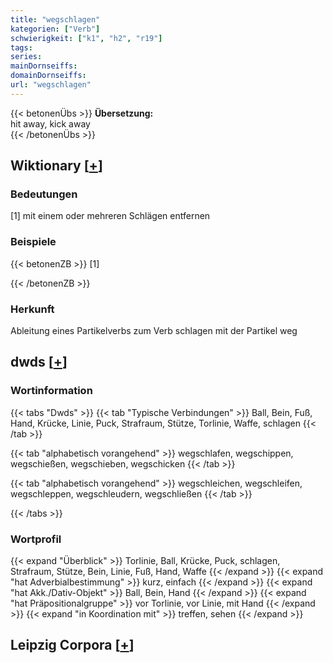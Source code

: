 ```yaml
---
title: "wegschlagen"
kategorien: ["Verb"]
schwierigkeit: ["k1", "h2", "r19"]
tags:
series:
mainDornseiffs:
domainDornseiffs:
url: "wegschlagen"
---
```


{{< betonenÜbs >}}
**Übersetzung:**  
hit away, kick away  
{{< /betonenÜbs >}}

## Wiktionary [[+](https://de.wiktionary.org/wiki/wegschlagen)]

### Bedeutungen
[1] mit einem oder mehreren Schlägen entfernen  

### Beispiele
{{< betonenZB >}}
[1]  

{{< /betonenZB >}}
### Herkunft
Ableitung eines Partikelverbs zum Verb schlagen mit der Partikel weg  



## dwds [[+](https://www.dwds.de/wb/wegschlagen)]

### Wortinformation
{{< tabs "Dwds" >}}
{{< tab "Typische Verbindungen" >}}
Ball, Bein, Fuß, Hand, Krücke, Linie, Puck, Strafraum, Stütze, Torlinie, Waffe, schlagen
{{< /tab >}}

{{< tab "alphabetisch vorangehend" >}}
wegschlafen, wegschippen, wegschießen, wegschieben, wegschicken
{{< /tab >}}

{{< tab "alphabetisch vorangehend" >}}
wegschleichen, wegschleifen, wegschleppen, wegschleudern, wegschließen
{{< /tab >}}

{{< /tabs >}}

### Wortprofil
{{< expand "Überblick" >}} Torlinie, Ball, Krücke, Puck, schlagen, Strafraum, Stütze, Bein, Linie, Fuß, Hand, Waffe {{< /expand >}}
{{< expand "hat Adverbialbestimmung" >}} kurz, einfach {{< /expand >}}
{{< expand "hat Akk./Dativ-Objekt" >}} Ball, Bein, Hand {{< /expand >}}
{{< expand "hat Präpositionalgruppe" >}} vor Torlinie, vor Linie, mit Hand {{< /expand >}}
{{< expand "in Koordination mit" >}} treffen, sehen {{< /expand >}}

## Leipzig Corpora [[+](https://corpora.uni-leipzig.de/en/res?word=wegschlagen&corpusId=deu_newscrawl-public_2018)]


